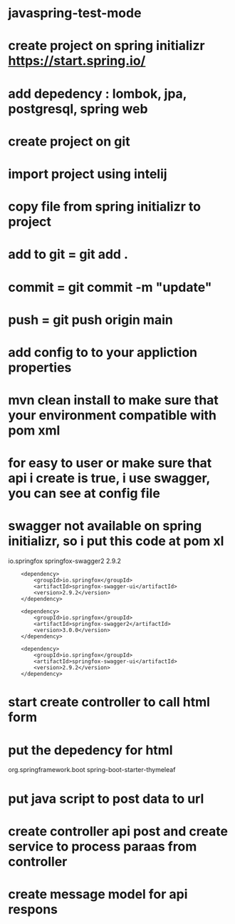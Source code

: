 # javaspring-test-mode
# create project on spring initializr https://start.spring.io/
# add depedency : lombok, jpa, postgresql, spring web
# create project on git
# import project using intelij
# copy file from spring initializr to project 
# add to git = git add . 
# commit = git commit -m "update"
# push = git push origin main
# add config to to your appliction properties
# mvn clean install to make sure that your environment compatible with pom xml
# for easy to user or make sure that api i create is true, i use swagger, you can see at config file
# swagger not available on spring initializr, so i put this code at pom xl
<dependency>
			<groupId>io.springfox</groupId>
			<artifactId>springfox-swagger2</artifactId>
			<version>2.9.2</version>
		</dependency>

		<dependency>
			<groupId>io.springfox</groupId>
			<artifactId>springfox-swagger-ui</artifactId>
			<version>2.9.2</version>
		</dependency>

		<dependency>
			<groupId>io.springfox</groupId>
			<artifactId>springfox-swagger2</artifactId>
			<version>3.0.0</version>
		</dependency>

		<dependency>
			<groupId>io.springfox</groupId>
			<artifactId>springfox-swagger-ui</artifactId>
			<version>2.9.2</version>
		</dependency>
# start create controller to call html form
# put the depedency for html
<dependency>
			<groupId>org.springframework.boot</groupId>
			<artifactId>spring-boot-starter-thymeleaf</artifactId>
		</dependency>

# put java script to post data to url
# create controller api post and create service to process paraas from controller
# create message model for api respons